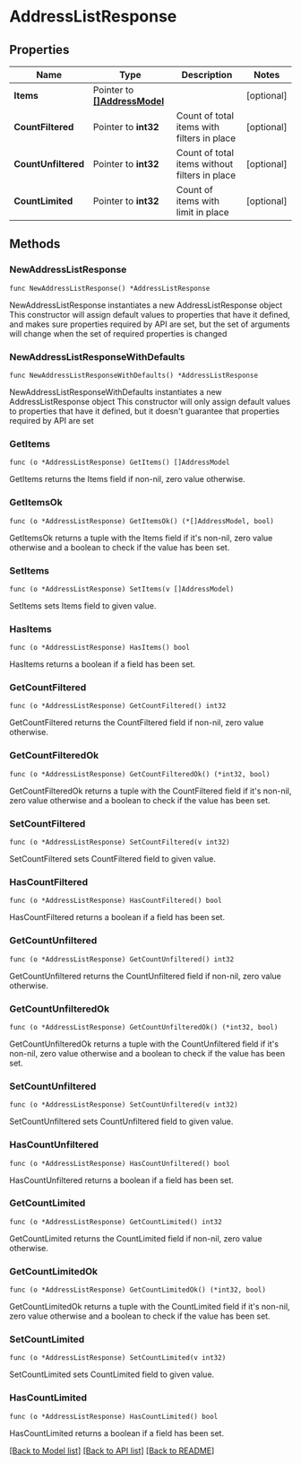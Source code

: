 # AddressListResponse

## Properties

Name | Type | Description | Notes
------------ | ------------- | ------------- | -------------
**Items** | Pointer to [**[]AddressModel**](AddressModel.md) |  | [optional] 
**CountFiltered** | Pointer to **int32** | Count of total items with filters in place | [optional] 
**CountUnfiltered** | Pointer to **int32** | Count of total items without filters in place | [optional] 
**CountLimited** | Pointer to **int32** | Count of items with limit in place | [optional] 

## Methods

### NewAddressListResponse

`func NewAddressListResponse() *AddressListResponse`

NewAddressListResponse instantiates a new AddressListResponse object
This constructor will assign default values to properties that have it defined,
and makes sure properties required by API are set, but the set of arguments
will change when the set of required properties is changed

### NewAddressListResponseWithDefaults

`func NewAddressListResponseWithDefaults() *AddressListResponse`

NewAddressListResponseWithDefaults instantiates a new AddressListResponse object
This constructor will only assign default values to properties that have it defined,
but it doesn't guarantee that properties required by API are set

### GetItems

`func (o *AddressListResponse) GetItems() []AddressModel`

GetItems returns the Items field if non-nil, zero value otherwise.

### GetItemsOk

`func (o *AddressListResponse) GetItemsOk() (*[]AddressModel, bool)`

GetItemsOk returns a tuple with the Items field if it's non-nil, zero value otherwise
and a boolean to check if the value has been set.

### SetItems

`func (o *AddressListResponse) SetItems(v []AddressModel)`

SetItems sets Items field to given value.

### HasItems

`func (o *AddressListResponse) HasItems() bool`

HasItems returns a boolean if a field has been set.

### GetCountFiltered

`func (o *AddressListResponse) GetCountFiltered() int32`

GetCountFiltered returns the CountFiltered field if non-nil, zero value otherwise.

### GetCountFilteredOk

`func (o *AddressListResponse) GetCountFilteredOk() (*int32, bool)`

GetCountFilteredOk returns a tuple with the CountFiltered field if it's non-nil, zero value otherwise
and a boolean to check if the value has been set.

### SetCountFiltered

`func (o *AddressListResponse) SetCountFiltered(v int32)`

SetCountFiltered sets CountFiltered field to given value.

### HasCountFiltered

`func (o *AddressListResponse) HasCountFiltered() bool`

HasCountFiltered returns a boolean if a field has been set.

### GetCountUnfiltered

`func (o *AddressListResponse) GetCountUnfiltered() int32`

GetCountUnfiltered returns the CountUnfiltered field if non-nil, zero value otherwise.

### GetCountUnfilteredOk

`func (o *AddressListResponse) GetCountUnfilteredOk() (*int32, bool)`

GetCountUnfilteredOk returns a tuple with the CountUnfiltered field if it's non-nil, zero value otherwise
and a boolean to check if the value has been set.

### SetCountUnfiltered

`func (o *AddressListResponse) SetCountUnfiltered(v int32)`

SetCountUnfiltered sets CountUnfiltered field to given value.

### HasCountUnfiltered

`func (o *AddressListResponse) HasCountUnfiltered() bool`

HasCountUnfiltered returns a boolean if a field has been set.

### GetCountLimited

`func (o *AddressListResponse) GetCountLimited() int32`

GetCountLimited returns the CountLimited field if non-nil, zero value otherwise.

### GetCountLimitedOk

`func (o *AddressListResponse) GetCountLimitedOk() (*int32, bool)`

GetCountLimitedOk returns a tuple with the CountLimited field if it's non-nil, zero value otherwise
and a boolean to check if the value has been set.

### SetCountLimited

`func (o *AddressListResponse) SetCountLimited(v int32)`

SetCountLimited sets CountLimited field to given value.

### HasCountLimited

`func (o *AddressListResponse) HasCountLimited() bool`

HasCountLimited returns a boolean if a field has been set.


[[Back to Model list]](../README.md#documentation-for-models) [[Back to API list]](../README.md#documentation-for-api-endpoints) [[Back to README]](../README.md)


